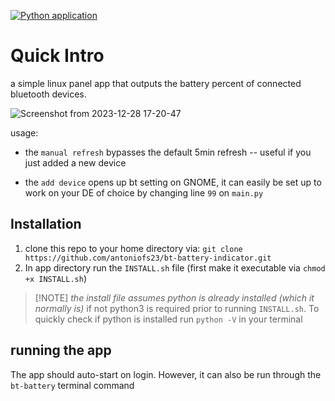 [![Python application](https://github.com/antoniofs23/bt-battery-indicator/actions/workflows/python-app.yml/badge.svg)](https://github.com/antoniofs23/bt-battery-indicator/actions/workflows/python-app.yml)

# Quick Intro
a simple linux panel app that outputs the battery percent of connected bluetooth devices. 

![Screenshot from 2023-12-28 17-20-47](https://github.com/antoniofs23/bt-battery-indicator/assets/39067846/81287b34-f49e-47ef-8335-b8e957e554fb)

 usage:
 
- the `manual refresh` bypasses the default 5min refresh -- useful if you just added a new device

 - the `add device` opens up bt setting on GNOME, it can easily be set up to work on your DE of choice by changing line `99` on `main.py`


## Installation

1. clone this repo to your home directory via:
    `git clone https://github.com/antoniofs23/bt-battery-indicator.git`
2. In app directory run the `INSTALL.sh` file (first make it executable via `chmod +x INSTALL.sh`)

>
>[!NOTE]
>*the install file assumes python is already installed (which it normally is)* if not python3 is required prior to running `INSTALL.sh`. To quickly check if python is installed run `python -V` in your terminal

## running the app
The app should auto-start on login.
However, it can also be run through the `bt-battery` terminal command

